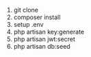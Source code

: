 1. git clone
2. composer install
3. setup .env 
4. php artisan key:generate
5. php artisan jwt:secret
6. php artisan db:seed